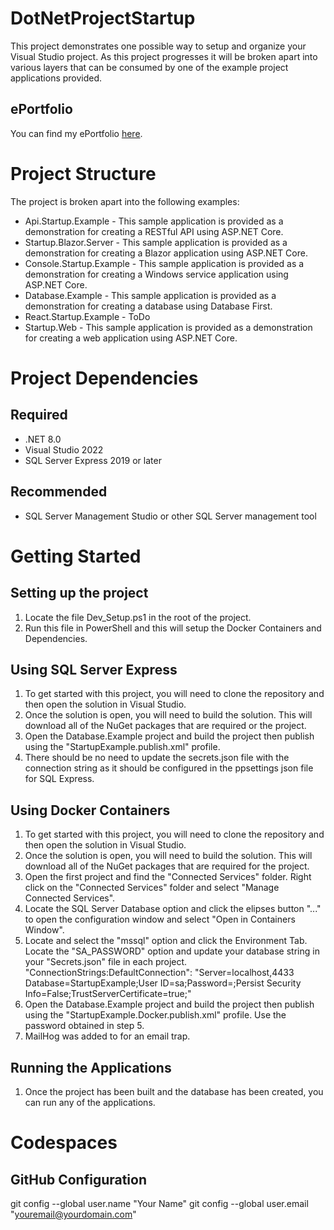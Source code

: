 # DotNetProjectStartup
This project demonstrates one possible way to setup and organize your Visual Studio project. As this project progresses it will be broken apart into various layers that can be consumed by one of the example project applications provided.

## ePortfolio
You can find my ePortfolio [here](https://github.com/MCLifeLeader/ePortfolio).

# Project Structure
The project is broken apart into the following examples:
- Api.Startup.Example - This sample application is provided as a demonstration for creating a RESTful API using ASP.NET Core.
- Startup.Blazor.Server - This sample application is provided as a demonstration for creating a Blazor application using ASP.NET Core.
- Console.Startup.Example - This sample application is provided as a demonstration for creating a Windows service application using ASP.NET Core.
- Database.Example - This sample application is provided as a demonstration for creating a database using Database First.
- React.Startup.Example - ToDo
- Startup.Web - This sample application is provided as a demonstration for creating a web application using ASP.NET Core.

# Project Dependencies
## Required
- .NET 8.0
- Visual Studio 2022
- SQL Server Express 2019 or later

## Recommended
- SQL Server Management Studio or other SQL Server management tool

# Getting Started
## Setting up the project
1. Locate the file Dev_Setup.ps1 in the root of the project.
2. Run this file in PowerShell and this will setup the Docker Containers and Dependencies.

## Using SQL Server Express
1. To get started with this project, you will need to clone the repository and then open the solution in Visual Studio.
2. Once the solution is open, you will need to build the solution. This will download all of the NuGet packages that are required or the project.
3. Open the Database.Example project and build the project then publish using the "StartupExample.publish.xml" profile.
4. There should be no need to update the secrets.json file with the connection string as it should be configured in the ppsettings json file for SQL Express.

## Using Docker Containers
1. To get started with this project, you will need to clone the repository and then open the solution in Visual Studio.
2. Once the solution is open, you will need to build the solution. This will download all of the NuGet packages that are required for the project.
3. Open the first project and find the "Connected Services" folder. Right click on the "Connected Services" folder and select "Manage Connected Services".
4. Locate the SQL Server Database option and click the elipses button "..." to open the configuration window and select "Open in Containers Window".
5. Locate and select the "mssql" option and click the Environment Tab. Locate the "SA_PASSWORD" option and update your database string in your "Secrets.json" file in each project. "ConnectionStrings:DefaultConnection": "Server=localhost,4433 Database=StartupExample;User ID=sa;Password=<DatabasePassword>;Persist Security Info=False;TrustServerCertificate=true;"
6. Open the Database.Example project and build the project then publish using the "StartupExample.Docker.publish.xml" profile. Use the password obtained in step 5.
7. MailHog was added to for an email trap.

## Running the Applications
1. Once the project has been built and the database has been created, you can run any of the applications.

# Codespaces
## GitHub Configuration
git config --global user.name "Your Name"
git config --global user.email "youremail@yourdomain.com"

